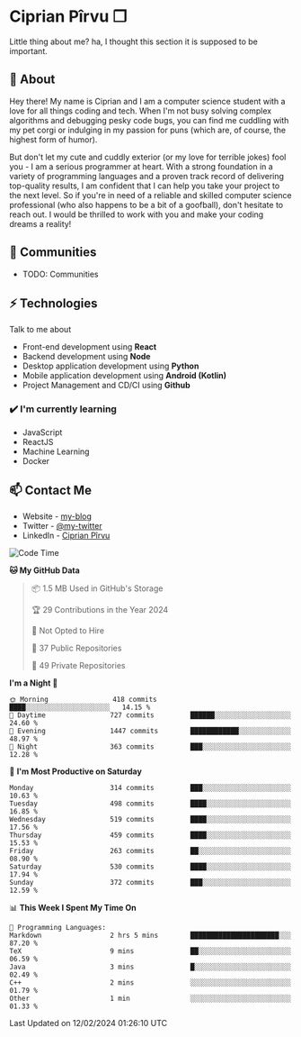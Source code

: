 # Ciprian Pîrvu ❐

Little thing about me? ha, I thought this section it is supposed to be important.

## 🧐 About

Hey there! My name is Ciprian and I am a computer science student with a love for all things coding and tech. When I'm not busy solving complex algorithms and debugging pesky code bugs, you can find me cuddling with my pet corgi or indulging in my passion for puns (which are, of course, the highest form of humor).

But don't let my cute and cuddly exterior (or my love for terrible jokes) fool you - I am a serious programmer at heart. With a strong foundation in a variety of programming languages and a proven track record of delivering top-quality results, I am confident that I can help you take your project to the next level. So if you're in need of a reliable and skilled computer science professional (who also happens to be a bit of a goofball), don't hesitate to reach out. I would be thrilled to work with you and make your coding dreams a reality!

## 👯 Communities

-   TODO: Communities

## ⚡ Technologies

Talk to me about

-   Front-end development using **React**
-   Backend development using **Node**
-   Desktop application development using **Python**
-   Mobile application development using **Android (Kotlin)**
-   Project Management and CD/CI using **Github**

### ✔️ I'm currently learning

-   JavaScript
-   ReactJS
-   Machine Learning
-   Docker

## 📫 Contact Me

-   Website - [my-blog]()
-   Twitter - [@my-twitter]()
-   LinkedIn - [Ciprian Pîrvu](https://www.linkedin.com/in/p%C3%AErvu-ciprian-cristian-4415991b1/)

<!--START_SECTION:waka-->
![Code Time](http://img.shields.io/badge/Code%20Time-1%2C967%20hrs%2026%20mins-blue)

**🐱 My GitHub Data** 

> 📦 1.5 MB Used in GitHub's Storage 
 > 
> 🏆 29 Contributions in the Year 2024
 > 
> 🚫 Not Opted to Hire
 > 
> 📜 37 Public Repositories 
 > 
> 🔑 49 Private Repositories 
 > 
**I'm a Night 🦉** 

```text
🌞 Morning                418 commits         ████░░░░░░░░░░░░░░░░░░░░░   14.15 % 
🌆 Daytime                727 commits         ██████░░░░░░░░░░░░░░░░░░░   24.60 % 
🌃 Evening                1447 commits        ████████████░░░░░░░░░░░░░   48.97 % 
🌙 Night                  363 commits         ███░░░░░░░░░░░░░░░░░░░░░░   12.28 % 
```
📅 **I'm Most Productive on Saturday** 

```text
Monday                   314 commits         ███░░░░░░░░░░░░░░░░░░░░░░   10.63 % 
Tuesday                  498 commits         ████░░░░░░░░░░░░░░░░░░░░░   16.85 % 
Wednesday                519 commits         ████░░░░░░░░░░░░░░░░░░░░░   17.56 % 
Thursday                 459 commits         ████░░░░░░░░░░░░░░░░░░░░░   15.53 % 
Friday                   263 commits         ██░░░░░░░░░░░░░░░░░░░░░░░   08.90 % 
Saturday                 530 commits         ████░░░░░░░░░░░░░░░░░░░░░   17.94 % 
Sunday                   372 commits         ███░░░░░░░░░░░░░░░░░░░░░░   12.59 % 
```


📊 **This Week I Spent My Time On** 

```text
💬 Programming Languages: 
Markdown                 2 hrs 5 mins        ██████████████████████░░░   87.20 % 
TeX                      9 mins              ██░░░░░░░░░░░░░░░░░░░░░░░   06.59 % 
Java                     3 mins              █░░░░░░░░░░░░░░░░░░░░░░░░   02.49 % 
C++                      2 mins              ░░░░░░░░░░░░░░░░░░░░░░░░░   01.79 % 
Other                    1 min               ░░░░░░░░░░░░░░░░░░░░░░░░░   01.33 % 
```


 Last Updated on 12/02/2024 01:26:10 UTC
<!--END_SECTION:waka-->
